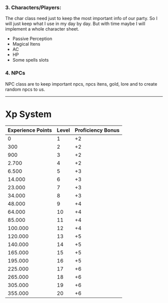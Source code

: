 ### 3. Characters/Players:
   The char class need just to keep the most important info of our party. So I will just keep what I use in my day by day. But with time maybe I will implement a whole character sheet.
   - Passive Perception
   - Magical Itens
   - AC
   - HP
   - Some spells slots

### 4. NPCs
   NPC class are to keep important npcs, npcs itens, gold, lore and to create random npcs to us.

---
# Xp System
Experience Points | Level | Proficiency Bonus
---     |---  |---
  0       | 1 | +2
300       | 2 | +2
900       | 3 | +2
2.700     | 4 | +2
6.500     | 5 | +3
14.000    | 6 | +3
23.000    | 7 | +3
34.000    | 8 | +3
48.000    | 9 | +4
64.000    | 10 | +4
85.000    | 11 | +4
100.000   | 12 | +4
120.000   | 13 | +5
140.000   | 14 | +5
165.000   | 15 | +5
195.000   | 16 | +5
225.000   | 17 | +6
265.000   | 18 | +6
305.000   | 19 | +6
355.000   | 20 | +6 
